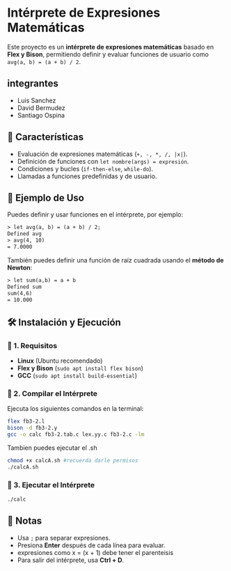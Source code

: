 # Intérprete de Expresiones Matemáticas 

Este proyecto es un **intérprete de expresiones matemáticas** basado en **Flex y Bison**, permitiendo definir y evaluar funciones de usuario como `avg(a, b) = (a + b) / 2`.

## integrantes 

- Luis Sanchez
- David Bermudez
- Santiago Ospina

## 🚀 Características  
- Evaluación de expresiones matemáticas (`+, -, *, /, |x|`).  
- Definición de funciones con `let nombre(args) = expresión`.  
- Condiciones y bucles (`if-then-else`, `while-do`).  
- Llamadas a funciones predefinidas y de usuario.  

## 📜 Ejemplo de Uso  
Puedes definir y usar funciones en el intérprete, por ejemplo:  

```txt
> let avg(a, b) = (a + b) / 2;
Defined avg
> avg(4, 10)
= 7.0000
```

También puedes definir una función de raíz cuadrada usando el **método de Newton**:  

```txt
> let sum(a,b) = a + b
Defined sum
sum(4,6)
= 10.000
```

## 🛠️ Instalación y Ejecución  

### 🔹 1. Requisitos  
- **Linux** (Ubuntu recomendado)  
- **Flex y Bison** (`sudo apt install flex bison`)  
- **GCC** (`sudo apt install build-essential`)  

### 🔹 2. Compilar el Intérprete  
Ejecuta los siguientes comandos en la terminal:  

```sh
flex fb3-2.l
bison -d fb3-2.y
gcc -o calc fb3-2.tab.c lex.yy.c fb3-2.c -lm
```

Tambien puedes ejecutar el .sh

```sh
chmod +x calcA.sh #recuerda darle permisos
./calcA.sh
```


### 🔹 3. Ejecutar el Intérprete  
```sh
./calc
```

## 📌 Notas  
- Usa `;` para separar expresiones.  
- Presiona **Enter** después de cada línea para evaluar. 
- expresiones como x = (x + 1) debe tener el parenteisis
- Para salir del intérprete, usa **Ctrl + D**.  
 
